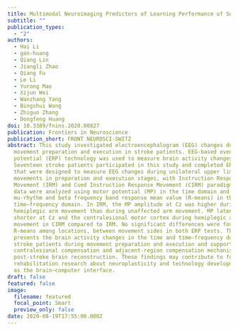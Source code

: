 ```yaml
---
title: Multimodal Neuroimaging Predictors of Learning Performance of Sensorimotor Rhythm Up-Regulation Neurofeedback
subtitle: ""
publication_types:
  - "2"
authors:
  - Hai Li
  - gan-huang
  - Qiang Lin
  - Jiangli Zhao
  - Qiang Fu
  - Le Li
  - Yurong Mao
  - Xijun Wei
  - Wanzhang Yang
  - Bingshui Wang
  - Zhiguo Zhang
  - Dongfeng Huang
doi: 10.3389/fnins.2020.00827
publication: Frontiers in Neuroscience
publication_short: FRONT NEUROSCI-SWITZ
abstract: This study investigated electroencephalogram (EEG) changes during
  movement preparation and execution in stroke patients. EEG-based event-related
  potential (ERP) technology was used to measure brain activity changes.
  Seventeen stroke patients participated in this study and completed ERP tests
  that were designed to measure EEG changes during unilateral upper limb
  movements in preparation and execution stages, with Instruction Response
  Movement (IRM) and Cued Instruction Response Movement (CIRM) paradigms. EEG
  data were analyzed using motor potential (MP) in the time domain and the
  mu-rhythm and beta frequency band response mean value (R-means) in the
  time–frequency domain. In IRM, the MP amplitude at Cz was higher during
  hemiplegic arm movement than during unaffected arm movement. MP latency was
  shorter at Cz and the contralesional motor cortex during hemiplegic arm
  movement in CIRM compared to IRM. No significant differences were found in
  R-means among locations, between movement sides in both ERP tests. This study
  presents the brain activity changes in the time and time–frequency domains in
  stroke patients during movement preparation and execution and supports the
  contralesional compensation and adjacent-region compensation mechanism of
  post-stroke brain reconstruction. These findings may contribute to future
  rehabilitation research about neuroplasticity and technology development such
  as the brain–computer interface.
draft: false
featured: false
image:
  filename: featured
  focal_point: Smart
  preview_only: false
date: 2020-08-19T17:55:00.000Z
---
```

